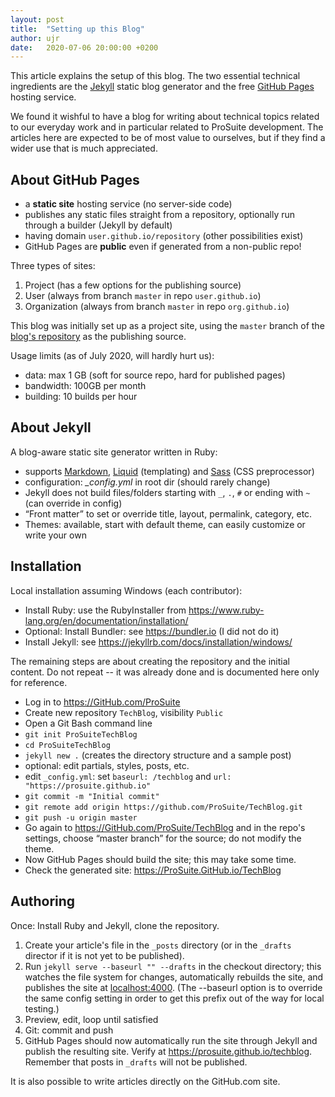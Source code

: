 ```yaml
---
layout: post
title:  "Setting up this Blog"
author: ujr
date:   2020-07-06 20:00:00 +0200
---
```


This article explains the setup of this blog.
The two essential technical ingredients are
the [Jekyll][] static blog generator and the
free [GitHub Pages][ghpages] hosting service.

We found it wishful to have a blog for writing about
technical topics related to our everyday work and in
particular related to ProSuite development.
The articles here are expected to be of most value to
ourselves, but if they find a wider use that is much
appreciated.

## About GitHub Pages

- a **static site** hosting service (no server-side code)
- publishes any static files straight from a repository,
  optionally run through a builder (Jekyll by default)
- having domain `user.github.io/repository` (other possibilities exist)
- GitHub Pages are **public** even if generated from a non-public repo!

Three types of sites:

1. Project (has a few options for the publishing source)
2. User (always from branch `master` in repo `user.github.io`)
3. Organization (always from branch `master` in repo `org.github.io`)

This blog was initially set up as a project site, using the `master` branch
of the [blog's repository][blogrepo] as the publishing source.

Usage limits (as of July 2020, will hardly hurt us):

- data: max 1 GB (soft for source repo, hard for published pages)
- bandwidth: 100GB per month
- building: 10 builds per hour

## About Jekyll

A blog-aware static site generator written in Ruby:

- supports [Markdown][gfm], [Liquid][liquid] (templating)
  and [Sass][sass] (CSS preprocessor)
- configuration: *_config.yml* in root dir (should rarely change)
- Jekyll does not build files/folders
  starting with `_`, `.`, `#` or ending with `~` (can override in config)
- “Front matter” to set or override title, layout, permalink, category, etc.
- Themes: available, start with default theme,
  can easily customize or write your own

## Installation

Local installation assuming Windows (each contributor):

- Install Ruby: use the RubyInstaller from <https://www.ruby-lang.org/en/documentation/installation/>
- Optional: Install Bundler: see <https://bundler.io> (I did not do it)
- Install Jekyll: see <https://jekyllrb.com/docs/installation/windows/>

The remaining steps are about creating the repository
and the initial content. Do not repeat -- it was already done
and is documented here only for reference.

- Log in to <https://GitHub.com/ProSuite>
- Create new repository `TechBlog`, visibility `Public`
- Open a Git Bash command line
- `git init ProSuiteTechBlog`
- `cd ProSuiteTechBlog`
- `jekyll new .` (creates the directory structure and a sample post)
- optional: edit partials, styles, posts, etc.
- edit `_config.yml`: set `baseurl: /techblog` and `url: "https://prosuite.github.io"`
- `git commit -m "Initial commit"`
- `git remote add origin https://github.com/ProSuite/TechBlog.git`
- `git push -u origin master`
- Go again to <https://GitHub.com/ProSuite/TechBlog>
  and in the repo's settings, choose “master branch”
  for the source; do not modify the theme.
- Now GitHub Pages should build the site; this may take some time.
- Check the generated site: <https://ProSuite.GitHub.io/TechBlog>

## Authoring

Once: Install Ruby and Jekyll, clone the repository.

1. Create your article's file in the `_posts`  directory
   (or in the `_drafts` director if it is not yet to be published).
2. Run `jekyll serve --baseurl "" --drafts` in the checkout directory;
   this watches the file system for changes, automatically rebuilds the
   site, and publishes the site at [localhost:4000](http://127.0.0.1:4000).
   (The --baseurl option is to override the same config setting
   in order to get this prefix out of the way for local testing.)
3. Preview, edit, loop until satisfied
4. Git: commit and push
5. GitHub Pages should now automatically run the site
   through Jekyll and publish the resulting site.
   Verify at <https://prosuite.github.io/techblog>.
   Remember that posts in `_drafts` will not be published.

It is also possible to write articles directly on the GitHub.com site.

[Jekyll]: https://jekyllrb.com
[ghpages]: https://pages.github.com
[blogrepo]: https://github.com/ProSuite/TechBlog
[gfm]: https://guides.github.com/features/mastering-markdown/
[liquid]: https://shopify.github.io/liquid/
[sass]: https://sass-lang.com/
